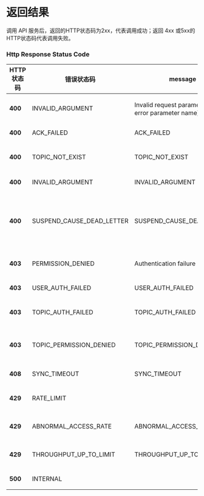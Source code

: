 # 返回结果

调用 API 服务后，返回的HTTP状态码为2xx，代表调用成功；返回 4xx 或5xx的HTTP状态码代表调用失败。

### Http Response Status Code

| HTTP状态码 | 错误状态码              | message                                             | 描述            | 建议                    |
| ---------- | ----------------------- | --------------------------------------------------- | --------------- | ----------------------- |
| **400**    | INVALID_ARGUMENT        | Invalid request parameters：[ error parameter name] | 参数校验失败    | 建议检查提示错误的参数  |
| **400**    | ACK_FAILED              | ACK_FAILED                                          | ack失败         |                         |
| **400**    | TOPIC_NOT_EXIST         | TOPIC_NOT_EXIST                                     | topic不存在     | 建议检查topic是否存在   |
| **400**    | INVALID_ARGUMENT        | INVALID_ARGUMENT                                    | 参数无效        | 建议检查参数            |
| **400**    | SUSPEND_CAUSE_DEAD_LETTER         | SUSPEND_CAUSE_DEAD_LETTER            | 死信队列超出导致暂停消费        | 清空或重放死信队列     |
| **403**    | PERMISSION_DENIED       | Authentication failure                              | 认证失败        | 建议检查accesskey及签名 |
| **403**    | USER_AUTH_FAILED        | USER_AUTH_FAILED                                    | 认证失败        | 建议检查用户权限        |
| **403**    | TOPIC_AUTH_FAILED       | TOPIC_AUTH_FAILED                                   | topic认证失败   | 建议检查topic权限       |
| **403**    | TOPIC_PERMISSION_DENIED | TOPIC_PERMISSION_DENIED                             | 无操作topic权限 | 建议检查topic权限       |
| **408**    | SYNC_TIMEOUT            | SYNC_TIMEOUT                                        | 操作超时        | 建议稍后重试            |
| **429**    | RATE_LIMIT              |                                                     | tps超过限制     | 建议控制访问tps         |
| **429**    | ABNORMAL_ACCESS_RATE    | ABNORMAL_ACCESS_RATE                                | tps超过限制     | 建议控制访问tps         |
| **429**    | THROUGHPUT_UP_TO_LIMIT  | THROUGHPUT_UP_TO_LIMIT                              | tps超过限制     | 建议控制访问tps         |
| **500**    | INTERNAL                |                                                     | 内部错误        |                         |
